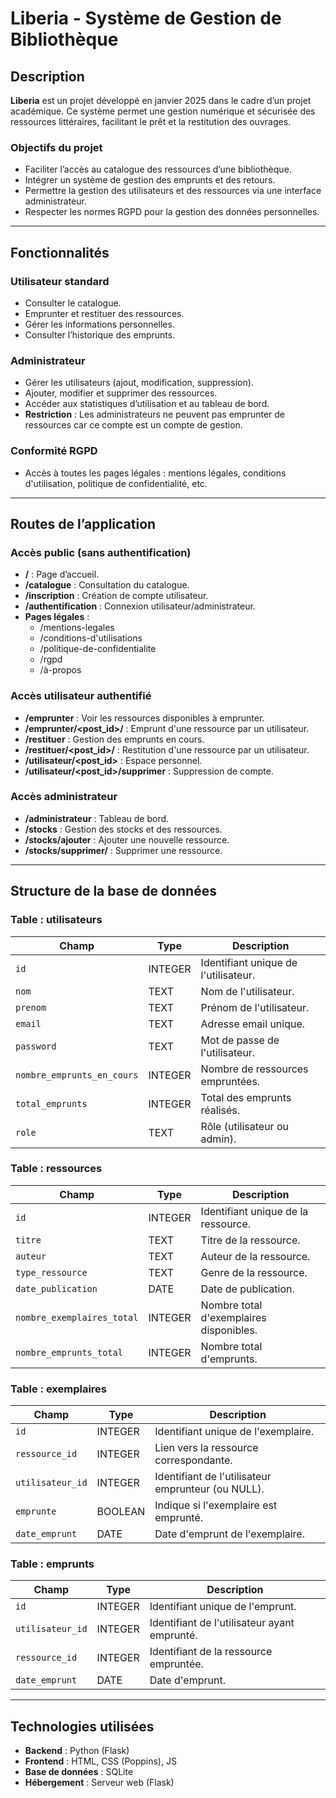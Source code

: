 # Liberia - Système de Gestion de Bibliothèque

## Description

**Liberia** est un projet développé en janvier 2025 dans le cadre d’un projet académique. Ce système permet une gestion numérique et sécurisée des ressources littéraires, facilitant le prêt et la restitution des ouvrages.

### Objectifs du projet
- Faciliter l’accès au catalogue des ressources d’une bibliothèque.
- Intégrer un système de gestion des emprunts et des retours.
- Permettre la gestion des utilisateurs et des ressources via une interface administrateur.
- Respecter les normes RGPD pour la gestion des données personnelles.

---

## Fonctionnalités

### Utilisateur standard
- Consulter le catalogue.
- Emprunter et restituer des ressources.
- Gérer les informations personnelles.
- Consulter l’historique des emprunts.

### Administrateur
- Gérer les utilisateurs (ajout, modification, suppression).
- Ajouter, modifier et supprimer des ressources.
- Accéder aux statistiques d’utilisation et au tableau de bord.
- **Restriction** : Les administrateurs ne peuvent pas emprunter de ressources car ce compte est un compte de gestion.

### Conformité RGPD
- Accès à toutes les pages légales : mentions légales, conditions d'utilisation, politique de confidentialité, etc.

---

## Routes de l’application

### Accès public (sans authentification)
- **/** : Page d’accueil.
- **/catalogue** : Consultation du catalogue.
- **/inscription** : Création de compte utilisateur.
- **/authentification** : Connexion utilisateur/administrateur.
- **Pages légales** :
  - /mentions-legales
  - /conditions-d'utilisations
  - /politique-de-confidentialite
  - /rgpd
  - /à-propos

### Accès utilisateur authentifié
- **/emprunter** : Voir les ressources disponibles à emprunter.
- **/emprunter/<post_id>/<id>** : Emprunt d'une ressource par un utilisateur.
- **/restituer** : Gestion des emprunts en cours.
- **/restituer/<post_id>/<id>** : Restitution d'une ressource par un utilisateur.
- **/utilisateur/<post_id>** : Espace personnel.
- **/utilisateur/<post_id>/supprimer** : Suppression de compte.

### Accès administrateur
- **/administrateur** : Tableau de bord.
- **/stocks** : Gestion des stocks et des ressources.
- **/stocks/ajouter** : Ajouter une nouvelle ressource.
- **/stocks/supprimer/<id>** : Supprimer une ressource.

---

## Structure de la base de données

### Table : utilisateurs
| Champ                  | Type      | Description                                      |
|------------------------|-----------|--------------------------------------------------|
| `id`                  | INTEGER   | Identifiant unique de l'utilisateur.            |
| `nom`                 | TEXT      | Nom de l'utilisateur.                           |
| `prenom`              | TEXT      | Prénom de l'utilisateur.                        |
| `email`               | TEXT      | Adresse email unique.                           |
| `password`            | TEXT      | Mot de passe de l'utilisateur.                  |
| `nombre_emprunts_en_cours` | INTEGER | Nombre de ressources empruntées.               |
| `total_emprunts`      | INTEGER   | Total des emprunts réalisés.                    |
| `role`                | TEXT      | Rôle (utilisateur ou admin).                    |

### Table : ressources
| Champ                   | Type      | Description                                     |
|-------------------------|-----------|-------------------------------------------------|
| `id`                   | INTEGER   | Identifiant unique de la ressource.            |
| `titre`                | TEXT      | Titre de la ressource.                         |
| `auteur`               | TEXT      | Auteur de la ressource.                        |
| `type_ressource`       | TEXT      | Genre de la ressource.                         |
| `date_publication`     | DATE      | Date de publication.                           |
| `nombre_exemplaires_total` | INTEGER | Nombre total d'exemplaires disponibles.       |
| `nombre_emprunts_total`| INTEGER   | Nombre total d'emprunts.                       |

### Table : exemplaires
| Champ             | Type      | Description                                      |
|-------------------|-----------|--------------------------------------------------|
| `id`             | INTEGER   | Identifiant unique de l'exemplaire.             |
| `ressource_id`   | INTEGER   | Lien vers la ressource correspondante.           |
| `utilisateur_id` | INTEGER   | Identifiant de l'utilisateur emprunteur (ou NULL).|
| `emprunte`       | BOOLEAN   | Indique si l'exemplaire est emprunté.            |
| `date_emprunt`   | DATE      | Date d'emprunt de l'exemplaire.                 |

### Table : emprunts
| Champ            | Type      | Description                                      |
|------------------|-----------|--------------------------------------------------|
| `id`            | INTEGER   | Identifiant unique de l'emprunt.                |
| `utilisateur_id`| INTEGER   | Identifiant de l'utilisateur ayant emprunté.     |
| `ressource_id`  | INTEGER   | Identifiant de la ressource empruntée.           |
| `date_emprunt`  | DATE      | Date d'emprunt.                                  |

---

## Technologies utilisées

- **Backend** : Python (Flask)
- **Frontend** : HTML, CSS (Poppins), JS
- **Base de données** : SQLite
- **Hébergement** : Serveur web (Flask)

